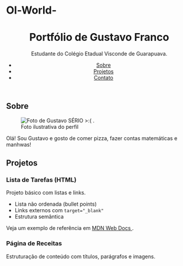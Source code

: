 # Ol-World-
<!doctype html>
<html lang="pt-BR">
<head>
<meta charset="utf-8">
<meta name="viewport" content="width=device-width, initial-scale=1">
<title>Portfólio de Gustavo Franco</title>
<meta name="description" content="Portfólio simples feito em HTML puro.">
</head>
<body>
<header>

<h1>Portfólio de Gustavo Franco</h1>
<p>Estudante do Colégio Etadual Visconde de Guarapuava.</p>
<nav aria-label="Navegação principal">
<ul>
<li><a href="#sobre">Sobre</a></li>
<li><a href="#projetos">Projetos</a></li>
<li><a href="#contato">Contato</a></li>
</ul>
</nav>
</header>
<main>
<section id="sobre">
<h2>Sobre</h2>
<figure>
<img src="https://files.fm/f/4d2gwk97g9" alt="Foto de Gustavo SÉRIO >:( .">
<figcaption>Foto ilustrativa do perfil</figcaption>
</figure>
<p>
Olá! Sou Gustavo e gosto de comer pizza, fazer contas matemáticas e manhwas!
</p>
  <section id="projetos">
<h2>Projetos</h2>
<article>
<h3>Lista de Tarefas (HTML)</h3>
<p>Projeto básico com listas e links.</p>

<ul>
<li>Lista não ordenada (bullet points)</li>
<li>Links externos com <code>target="_blank"</code></li>
<li>Estrutura semântica</li>
</ul>
<p>
Veja um exemplo de referência em
<a href="https://developer.mozilla.org/pt-BR/docs/Web/HTML"
target="_blank" rel="noopener">
MDN Web Docs
</a>.
</p>
</article>
<article>
<h3>Página de Receitas</h3>
<p>Estruturação de conteúdo com títulos, parágrafos e imagens.</p>
</article>
</section>
</section>
</body>
</html>
